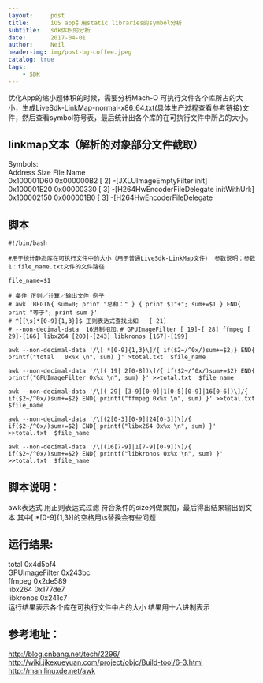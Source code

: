 ```yaml
---
layout:     post
title:      iOS app引用static libraries的symbol分析
subtitle:   sdk体积的分析
date:       2017-04-01
author:     Neil
header-img: img/post-bg-coffee.jpeg
catalog: true
tags:
    - SDK
---
```



优化App的缩小题体积的时候，需要分析Mach-O 可执行文件各个库所占的大小，生成LiveSdk-LinkMap-normal-x86_64.txt(具体生产过程查看参考链接)文件，然后查看symbol符号表，最后统计出各个库的在可执行文件中所占的大小。

##  linkmap文本（解析的对象部分文件截取）  
Symbols:  
Address	Size    	File  Name  
0x100001D60	0x000000B2	[  2] -[JXLUImageEmptyFilter init]  
0x100001E20	0x00000330	[  3] -[H264HwEncoderFileDelegate initWithUrl:]  
0x100002150	0x000001B0	[  3] -[H264HwEncoderFileDelegate

## 脚本

`#!/bin/bash`

`#用于统计静态库在可执行文件中的大小（用于普通LiveSdk-LinkMap文件）
参数说明：参数1：file_name.txt文件的文件路径`

`file_name=$1`

`# 条件 正则／计算／输出文件 例子 `  
`# awk 'BEGIN{ sum=0; print "总和：" } { print $1"+"; sum+=$1 } END{ print "等于"; print sum }'`  
`# ^[[\s]*[0-9]{1,3}]$ 正则表达式查找比如   [ 21] `  
`# --non-decimal-data  16进制相加`. 
`# GPUImageFilter [ 19]-[ 28] ffmpeg [ 29]-[166] libx264 [200]-[243] libkronos [167]-[199]`

`awk --non-decimal-data '/\[ *[0-9]{1,3}\]/{ if($2~/^0x/)sum+=$2;} END{ printf("total   0x%x \n", sum) }' >total.txt  $file_name`

`awk --non-decimal-data '/\[( 19| 2[0-8])\]/{ if($2~/^0x/)sum+=$2} END{ printf("GPUImageFilter 0x%x \n", sum) }' >>total.txt  $file_name`

`awk --non-decimal-data '/\[( 29| [3-9][0-9]|1[0-5][0-9]|16[0-6])\]/{ if($2~/^0x/)sum+=$2} END{ printf("ffmpeg 0x%x \n", sum) }' >>total.txt  $file_name`

`awk --non-decimal-data '/\[(2[0-3][0-9]|24[0-3])\]/{ if($2~/^0x/)sum+=$2} END{ printf("libx264 0x%x \n", sum) }' >>total.txt  $file_name`

`awk --non-decimal-data '/\[(16[7-9]|1[7-9][0-9])\]/{ if($2~/^0x/)sum+=$2} END{ printf("libkronos 0x%x \n", sum) }' >>total.txt  $file_name`

## 脚本说明：
awk表达式 用正则表达式过滤 符合条件的size列做累加，最后得出结果输出到文本
其中\[ *[0-9]{1,3}\]的空格用\s替换会有些问题

##  运行结果:    
total 0x4d5bf4  
GPUImageFilter 0x243bc  
ffmpeg 0x2de589   
libx264 0x177de7  
libkronos 0x241c7  
运行结果表示各个库在可执行文件中占的大小 结果用十六进制表示

##  参考地址：  
<http://blog.cnbang.net/tech/2296/>  
<http://wiki.jikexueyuan.com/project/objc/Build-tool/6-3.html>  
<http://man.linuxde.net/awk>
    
	

 
